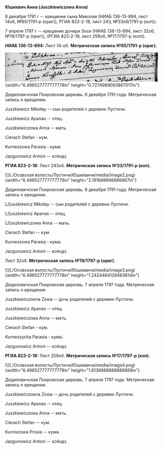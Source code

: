 **Юшкевич Анна (Juszkiewiczowa Anna)**

6 декабря 1791 г -- крещение сына Миколая (НИАБ 136-13-894, лист 14об,
№65/1791-р (ориг)), РГИА 823-2-18, лист 243, №33об/1791-р (коп)).

7 апреля 1797 г -- крещение дочери Зоси (НИАБ 136-13-894, лист 32об,
№19/1797-р (ориг)), (РГИА 823-2-18, лист 259об, №17/1797-р (коп)).

**НИАБ 136-13-894:** Лист 14-об. **Метрическая запись №65/1791-р
(ориг).**

![](./media/4d94911206c340de03c47cb053b898344d3736d8.png){width="6.496527777777778in"
height="0.7274989063867017in"}

Дедиловичская Покровская церковь. 6 декабря 1791 года. Метрическая
запись о крещении.

Juszkiewicz Mikołay -- сын родителей с деревни Лустичи.

Juszkiewicz Apanas -- отец.

Juszkiewiczowa Anna -- мать.

Cierach Stefan - кум.

Kurneszowa Parasia - кума.

Jazgunowicz Antoni -- ксёндз.

**РГИА 823-2-18:** Лист 243об. **Метрическая запись №33/1791-р (коп).**

![](./Осовская волость/Лустичи/Юшкевичи/media/image2.png){width="6.496527777777778in"
height="2.191666666666667in"}

Дедиловичская Покровская церковь. 6 декабря 1791 года. Метрическая
запись о крещении.

\[J\]uszkiewicz Mikołay -- сын родителей с деревни Лустичи.

\[J\]uszkiewicz Apanas -- отец.

\[J\]uszkiewiczowa Anna -- мать.

Cierach Stefan -- кум.

Kurneszowa Parasia - кума.

Jazgunowicz Antoni -- ксёндз.

Лист 32об. **Метрическая запись №19/1797-р (ориг).**

![](./Осовская волость/Лустичи/Юшкевичи/media/image3.png){width="6.496527777777778in"
height="1.2424464129483814in"}

Дедиловичская Покровская церковь. 7 апреля 1797 года. Метрическая запись
о крещении.

Juszkiewiczowna Zosia -- дочь родителей с деревни Лустичи.

Juszkiewicz Apanas -- отец.

Juszkiewiczowa Anna -- мать.

Cierach Stefan - кум.

Kurneszycha Parasia - кума.

Jazgunowicz Antoni -- ксёндз.

**РГИА 823-2-18:** Лист 259об. **Метрическая запись №17/1797-р (коп).**

![](./Осовская волость/Лустичи/Юшкевичи/media/image4.png){width="6.496527777777778in"
height="1.8138888888888889in"}

Дедиловичская Покровская церковь. 7 апреля 1797 года. Метрическая запись
о крещении.

Juszkiewiczowna Zosia -- дочь родителей с деревни Лустичи.

Juszkiewicz Apanas -- отец.

Juszkiewiczowa Anna -- мать.

Cierach Stefan -- кум.

Kurniszowa Prosia -- кума.

Jazgunowicz Antoni -- ксёндз.

